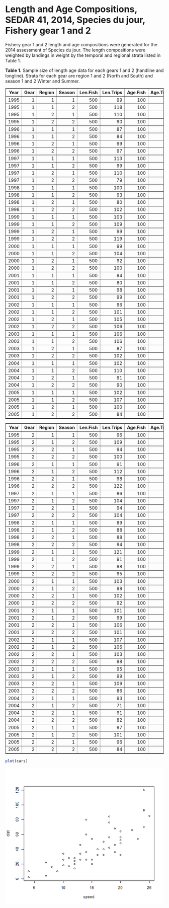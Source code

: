 

Length and Age Compositions, SEDAR 41, 2014, Species du jour, Fishery gear 1 and 2 
========================================================

Fishery gear 1 and 2 length and age compositions were generated for the 2014 assessment of Species du jour.  The length compositions were weighted by landings in weight by the temporal and regional strata listed in Table 1.

**Table 1.** Sample size of length age data for each gears 1 and 2 (handline and longline).  Strata for each gear are region 1 and 2 (North and South) and season 1 and 2 Winter and Summer.
<!-- html table generated in R 3.0.2 by xtable 1.7-1 package -->
<!-- Fri Mar 14 09:36:41 2014 -->
<TABLE border=1>
<TR> <TH> Year </TH> <TH> Gear </TH> <TH> Region </TH> <TH> Season </TH> <TH> Len.Fish </TH> <TH> Len.Trips </TH> <TH> Age.Fish </TH> <TH> Age.Trips </TH>  </TR>
  <TR> <TD align="right"> 1995 </TD> <TD align="right"> 1 </TD> <TD align="right"> 1 </TD> <TD align="right"> 1 </TD> <TD align="right"> 500 </TD> <TD align="right"> 99 </TD> <TD align="right"> 100 </TD> <TD align="right"> 35 </TD> </TR>
  <TR> <TD align="right"> 1995 </TD> <TD align="right"> 1 </TD> <TD align="right"> 1 </TD> <TD align="right"> 2 </TD> <TD align="right"> 500 </TD> <TD align="right"> 118 </TD> <TD align="right"> 100 </TD> <TD align="right"> 39 </TD> </TR>
  <TR> <TD align="right"> 1995 </TD> <TD align="right"> 1 </TD> <TD align="right"> 2 </TD> <TD align="right"> 1 </TD> <TD align="right"> 500 </TD> <TD align="right"> 110 </TD> <TD align="right"> 100 </TD> <TD align="right"> 34 </TD> </TR>
  <TR> <TD align="right"> 1995 </TD> <TD align="right"> 1 </TD> <TD align="right"> 2 </TD> <TD align="right"> 2 </TD> <TD align="right"> 500 </TD> <TD align="right"> 90 </TD> <TD align="right"> 100 </TD> <TD align="right"> 46 </TD> </TR>
  <TR> <TD align="right"> 1996 </TD> <TD align="right"> 1 </TD> <TD align="right"> 1 </TD> <TD align="right"> 1 </TD> <TD align="right"> 500 </TD> <TD align="right"> 87 </TD> <TD align="right"> 100 </TD> <TD align="right"> 46 </TD> </TR>
  <TR> <TD align="right"> 1996 </TD> <TD align="right"> 1 </TD> <TD align="right"> 1 </TD> <TD align="right"> 2 </TD> <TD align="right"> 500 </TD> <TD align="right"> 84 </TD> <TD align="right"> 100 </TD> <TD align="right"> 27 </TD> </TR>
  <TR> <TD align="right"> 1996 </TD> <TD align="right"> 1 </TD> <TD align="right"> 2 </TD> <TD align="right"> 1 </TD> <TD align="right"> 500 </TD> <TD align="right"> 99 </TD> <TD align="right"> 100 </TD> <TD align="right"> 41 </TD> </TR>
  <TR> <TD align="right"> 1996 </TD> <TD align="right"> 1 </TD> <TD align="right"> 2 </TD> <TD align="right"> 2 </TD> <TD align="right"> 500 </TD> <TD align="right"> 97 </TD> <TD align="right"> 100 </TD> <TD align="right"> 41 </TD> </TR>
  <TR> <TD align="right"> 1997 </TD> <TD align="right"> 1 </TD> <TD align="right"> 1 </TD> <TD align="right"> 1 </TD> <TD align="right"> 500 </TD> <TD align="right"> 113 </TD> <TD align="right"> 100 </TD> <TD align="right"> 44 </TD> </TR>
  <TR> <TD align="right"> 1997 </TD> <TD align="right"> 1 </TD> <TD align="right"> 1 </TD> <TD align="right"> 2 </TD> <TD align="right"> 500 </TD> <TD align="right"> 99 </TD> <TD align="right"> 100 </TD> <TD align="right"> 40 </TD> </TR>
  <TR> <TD align="right"> 1997 </TD> <TD align="right"> 1 </TD> <TD align="right"> 2 </TD> <TD align="right"> 1 </TD> <TD align="right"> 500 </TD> <TD align="right"> 110 </TD> <TD align="right"> 100 </TD> <TD align="right"> 43 </TD> </TR>
  <TR> <TD align="right"> 1997 </TD> <TD align="right"> 1 </TD> <TD align="right"> 2 </TD> <TD align="right"> 2 </TD> <TD align="right"> 500 </TD> <TD align="right"> 79 </TD> <TD align="right"> 100 </TD> <TD align="right"> 47 </TD> </TR>
  <TR> <TD align="right"> 1998 </TD> <TD align="right"> 1 </TD> <TD align="right"> 1 </TD> <TD align="right"> 1 </TD> <TD align="right"> 500 </TD> <TD align="right"> 100 </TD> <TD align="right"> 100 </TD> <TD align="right"> 35 </TD> </TR>
  <TR> <TD align="right"> 1998 </TD> <TD align="right"> 1 </TD> <TD align="right"> 1 </TD> <TD align="right"> 2 </TD> <TD align="right"> 500 </TD> <TD align="right"> 93 </TD> <TD align="right"> 100 </TD> <TD align="right"> 53 </TD> </TR>
  <TR> <TD align="right"> 1998 </TD> <TD align="right"> 1 </TD> <TD align="right"> 2 </TD> <TD align="right"> 1 </TD> <TD align="right"> 500 </TD> <TD align="right"> 80 </TD> <TD align="right"> 100 </TD> <TD align="right"> 40 </TD> </TR>
  <TR> <TD align="right"> 1998 </TD> <TD align="right"> 1 </TD> <TD align="right"> 2 </TD> <TD align="right"> 2 </TD> <TD align="right"> 500 </TD> <TD align="right"> 102 </TD> <TD align="right"> 100 </TD> <TD align="right"> 40 </TD> </TR>
  <TR> <TD align="right"> 1999 </TD> <TD align="right"> 1 </TD> <TD align="right"> 1 </TD> <TD align="right"> 1 </TD> <TD align="right"> 500 </TD> <TD align="right"> 103 </TD> <TD align="right"> 100 </TD> <TD align="right"> 35 </TD> </TR>
  <TR> <TD align="right"> 1999 </TD> <TD align="right"> 1 </TD> <TD align="right"> 1 </TD> <TD align="right"> 2 </TD> <TD align="right"> 500 </TD> <TD align="right"> 109 </TD> <TD align="right"> 100 </TD> <TD align="right"> 27 </TD> </TR>
  <TR> <TD align="right"> 1999 </TD> <TD align="right"> 1 </TD> <TD align="right"> 2 </TD> <TD align="right"> 1 </TD> <TD align="right"> 500 </TD> <TD align="right"> 99 </TD> <TD align="right"> 100 </TD> <TD align="right"> 39 </TD> </TR>
  <TR> <TD align="right"> 1999 </TD> <TD align="right"> 1 </TD> <TD align="right"> 2 </TD> <TD align="right"> 2 </TD> <TD align="right"> 500 </TD> <TD align="right"> 119 </TD> <TD align="right"> 100 </TD> <TD align="right"> 42 </TD> </TR>
  <TR> <TD align="right"> 2000 </TD> <TD align="right"> 1 </TD> <TD align="right"> 1 </TD> <TD align="right"> 1 </TD> <TD align="right"> 500 </TD> <TD align="right"> 99 </TD> <TD align="right"> 100 </TD> <TD align="right"> 38 </TD> </TR>
  <TR> <TD align="right"> 2000 </TD> <TD align="right"> 1 </TD> <TD align="right"> 1 </TD> <TD align="right"> 2 </TD> <TD align="right"> 500 </TD> <TD align="right"> 104 </TD> <TD align="right"> 100 </TD> <TD align="right"> 42 </TD> </TR>
  <TR> <TD align="right"> 2000 </TD> <TD align="right"> 1 </TD> <TD align="right"> 2 </TD> <TD align="right"> 1 </TD> <TD align="right"> 500 </TD> <TD align="right"> 92 </TD> <TD align="right"> 100 </TD> <TD align="right"> 33 </TD> </TR>
  <TR> <TD align="right"> 2000 </TD> <TD align="right"> 1 </TD> <TD align="right"> 2 </TD> <TD align="right"> 2 </TD> <TD align="right"> 500 </TD> <TD align="right"> 100 </TD> <TD align="right"> 100 </TD> <TD align="right"> 51 </TD> </TR>
  <TR> <TD align="right"> 2001 </TD> <TD align="right"> 1 </TD> <TD align="right"> 1 </TD> <TD align="right"> 1 </TD> <TD align="right"> 500 </TD> <TD align="right"> 94 </TD> <TD align="right"> 100 </TD> <TD align="right"> 31 </TD> </TR>
  <TR> <TD align="right"> 2001 </TD> <TD align="right"> 1 </TD> <TD align="right"> 1 </TD> <TD align="right"> 2 </TD> <TD align="right"> 500 </TD> <TD align="right"> 80 </TD> <TD align="right"> 100 </TD> <TD align="right"> 39 </TD> </TR>
  <TR> <TD align="right"> 2001 </TD> <TD align="right"> 1 </TD> <TD align="right"> 2 </TD> <TD align="right"> 1 </TD> <TD align="right"> 500 </TD> <TD align="right"> 98 </TD> <TD align="right"> 100 </TD> <TD align="right"> 45 </TD> </TR>
  <TR> <TD align="right"> 2001 </TD> <TD align="right"> 1 </TD> <TD align="right"> 2 </TD> <TD align="right"> 2 </TD> <TD align="right"> 500 </TD> <TD align="right"> 99 </TD> <TD align="right"> 100 </TD> <TD align="right"> 36 </TD> </TR>
  <TR> <TD align="right"> 2002 </TD> <TD align="right"> 1 </TD> <TD align="right"> 1 </TD> <TD align="right"> 1 </TD> <TD align="right"> 500 </TD> <TD align="right"> 96 </TD> <TD align="right"> 100 </TD> <TD align="right"> 32 </TD> </TR>
  <TR> <TD align="right"> 2002 </TD> <TD align="right"> 1 </TD> <TD align="right"> 1 </TD> <TD align="right"> 2 </TD> <TD align="right"> 500 </TD> <TD align="right"> 101 </TD> <TD align="right"> 100 </TD> <TD align="right"> 38 </TD> </TR>
  <TR> <TD align="right"> 2002 </TD> <TD align="right"> 1 </TD> <TD align="right"> 2 </TD> <TD align="right"> 1 </TD> <TD align="right"> 500 </TD> <TD align="right"> 105 </TD> <TD align="right"> 100 </TD> <TD align="right"> 32 </TD> </TR>
  <TR> <TD align="right"> 2002 </TD> <TD align="right"> 1 </TD> <TD align="right"> 2 </TD> <TD align="right"> 2 </TD> <TD align="right"> 500 </TD> <TD align="right"> 106 </TD> <TD align="right"> 100 </TD> <TD align="right"> 39 </TD> </TR>
  <TR> <TD align="right"> 2003 </TD> <TD align="right"> 1 </TD> <TD align="right"> 1 </TD> <TD align="right"> 1 </TD> <TD align="right"> 500 </TD> <TD align="right"> 106 </TD> <TD align="right"> 100 </TD> <TD align="right"> 29 </TD> </TR>
  <TR> <TD align="right"> 2003 </TD> <TD align="right"> 1 </TD> <TD align="right"> 1 </TD> <TD align="right"> 2 </TD> <TD align="right"> 500 </TD> <TD align="right"> 106 </TD> <TD align="right"> 100 </TD> <TD align="right"> 34 </TD> </TR>
  <TR> <TD align="right"> 2003 </TD> <TD align="right"> 1 </TD> <TD align="right"> 2 </TD> <TD align="right"> 1 </TD> <TD align="right"> 500 </TD> <TD align="right"> 87 </TD> <TD align="right"> 100 </TD> <TD align="right"> 36 </TD> </TR>
  <TR> <TD align="right"> 2003 </TD> <TD align="right"> 1 </TD> <TD align="right"> 2 </TD> <TD align="right"> 2 </TD> <TD align="right"> 500 </TD> <TD align="right"> 102 </TD> <TD align="right"> 100 </TD> <TD align="right"> 23 </TD> </TR>
  <TR> <TD align="right"> 2004 </TD> <TD align="right"> 1 </TD> <TD align="right"> 1 </TD> <TD align="right"> 1 </TD> <TD align="right"> 500 </TD> <TD align="right"> 102 </TD> <TD align="right"> 100 </TD> <TD align="right"> 36 </TD> </TR>
  <TR> <TD align="right"> 2004 </TD> <TD align="right"> 1 </TD> <TD align="right"> 1 </TD> <TD align="right"> 2 </TD> <TD align="right"> 500 </TD> <TD align="right"> 110 </TD> <TD align="right"> 100 </TD> <TD align="right"> 29 </TD> </TR>
  <TR> <TD align="right"> 2004 </TD> <TD align="right"> 1 </TD> <TD align="right"> 2 </TD> <TD align="right"> 1 </TD> <TD align="right"> 500 </TD> <TD align="right"> 91 </TD> <TD align="right"> 100 </TD> <TD align="right"> 38 </TD> </TR>
  <TR> <TD align="right"> 2004 </TD> <TD align="right"> 1 </TD> <TD align="right"> 2 </TD> <TD align="right"> 2 </TD> <TD align="right"> 500 </TD> <TD align="right"> 90 </TD> <TD align="right"> 100 </TD> <TD align="right"> 49 </TD> </TR>
  <TR> <TD align="right"> 2005 </TD> <TD align="right"> 1 </TD> <TD align="right"> 1 </TD> <TD align="right"> 1 </TD> <TD align="right"> 500 </TD> <TD align="right"> 102 </TD> <TD align="right"> 100 </TD> <TD align="right"> 47 </TD> </TR>
  <TR> <TD align="right"> 2005 </TD> <TD align="right"> 1 </TD> <TD align="right"> 1 </TD> <TD align="right"> 2 </TD> <TD align="right"> 500 </TD> <TD align="right"> 107 </TD> <TD align="right"> 100 </TD> <TD align="right"> 49 </TD> </TR>
  <TR> <TD align="right"> 2005 </TD> <TD align="right"> 1 </TD> <TD align="right"> 2 </TD> <TD align="right"> 1 </TD> <TD align="right"> 500 </TD> <TD align="right"> 100 </TD> <TD align="right"> 100 </TD> <TD align="right"> 46 </TD> </TR>
  <TR> <TD align="right"> 2005 </TD> <TD align="right"> 1 </TD> <TD align="right"> 2 </TD> <TD align="right"> 2 </TD> <TD align="right"> 500 </TD> <TD align="right"> 84 </TD> <TD align="right"> 100 </TD> <TD align="right"> 35 </TD> </TR>
   </TABLE>
<!-- html table generated in R 3.0.2 by xtable 1.7-1 package -->
<!-- Fri Mar 14 09:36:41 2014 -->
<TABLE border=1>
<TR> <TH> Year </TH> <TH> Gear </TH> <TH> Region </TH> <TH> Season </TH> <TH> Len.Fish </TH> <TH> Len.Trips </TH> <TH> Age.Fish </TH> <TH> Age.Trips </TH>  </TR>
  <TR> <TD align="right"> 1995 </TD> <TD align="right"> 2 </TD> <TD align="right"> 1 </TD> <TD align="right"> 1 </TD> <TD align="right"> 500 </TD> <TD align="right"> 96 </TD> <TD align="right"> 100 </TD> <TD align="right"> 44 </TD> </TR>
  <TR> <TD align="right"> 1995 </TD> <TD align="right"> 2 </TD> <TD align="right"> 1 </TD> <TD align="right"> 2 </TD> <TD align="right"> 500 </TD> <TD align="right"> 109 </TD> <TD align="right"> 100 </TD> <TD align="right"> 36 </TD> </TR>
  <TR> <TD align="right"> 1995 </TD> <TD align="right"> 2 </TD> <TD align="right"> 2 </TD> <TD align="right"> 1 </TD> <TD align="right"> 500 </TD> <TD align="right"> 94 </TD> <TD align="right"> 100 </TD> <TD align="right"> 35 </TD> </TR>
  <TR> <TD align="right"> 1995 </TD> <TD align="right"> 2 </TD> <TD align="right"> 2 </TD> <TD align="right"> 2 </TD> <TD align="right"> 500 </TD> <TD align="right"> 100 </TD> <TD align="right"> 100 </TD> <TD align="right"> 38 </TD> </TR>
  <TR> <TD align="right"> 1996 </TD> <TD align="right"> 2 </TD> <TD align="right"> 1 </TD> <TD align="right"> 1 </TD> <TD align="right"> 500 </TD> <TD align="right"> 91 </TD> <TD align="right"> 100 </TD> <TD align="right"> 42 </TD> </TR>
  <TR> <TD align="right"> 1996 </TD> <TD align="right"> 2 </TD> <TD align="right"> 1 </TD> <TD align="right"> 2 </TD> <TD align="right"> 500 </TD> <TD align="right"> 112 </TD> <TD align="right"> 100 </TD> <TD align="right"> 33 </TD> </TR>
  <TR> <TD align="right"> 1996 </TD> <TD align="right"> 2 </TD> <TD align="right"> 2 </TD> <TD align="right"> 1 </TD> <TD align="right"> 500 </TD> <TD align="right"> 98 </TD> <TD align="right"> 100 </TD> <TD align="right"> 45 </TD> </TR>
  <TR> <TD align="right"> 1996 </TD> <TD align="right"> 2 </TD> <TD align="right"> 2 </TD> <TD align="right"> 2 </TD> <TD align="right"> 500 </TD> <TD align="right"> 122 </TD> <TD align="right"> 100 </TD> <TD align="right"> 42 </TD> </TR>
  <TR> <TD align="right"> 1997 </TD> <TD align="right"> 2 </TD> <TD align="right"> 1 </TD> <TD align="right"> 1 </TD> <TD align="right"> 500 </TD> <TD align="right"> 86 </TD> <TD align="right"> 100 </TD> <TD align="right"> 38 </TD> </TR>
  <TR> <TD align="right"> 1997 </TD> <TD align="right"> 2 </TD> <TD align="right"> 1 </TD> <TD align="right"> 2 </TD> <TD align="right"> 500 </TD> <TD align="right"> 104 </TD> <TD align="right"> 100 </TD> <TD align="right"> 45 </TD> </TR>
  <TR> <TD align="right"> 1997 </TD> <TD align="right"> 2 </TD> <TD align="right"> 2 </TD> <TD align="right"> 1 </TD> <TD align="right"> 500 </TD> <TD align="right"> 94 </TD> <TD align="right"> 100 </TD> <TD align="right"> 31 </TD> </TR>
  <TR> <TD align="right"> 1997 </TD> <TD align="right"> 2 </TD> <TD align="right"> 2 </TD> <TD align="right"> 2 </TD> <TD align="right"> 500 </TD> <TD align="right"> 104 </TD> <TD align="right"> 100 </TD> <TD align="right"> 34 </TD> </TR>
  <TR> <TD align="right"> 1998 </TD> <TD align="right"> 2 </TD> <TD align="right"> 1 </TD> <TD align="right"> 1 </TD> <TD align="right"> 500 </TD> <TD align="right"> 89 </TD> <TD align="right"> 100 </TD> <TD align="right"> 44 </TD> </TR>
  <TR> <TD align="right"> 1998 </TD> <TD align="right"> 2 </TD> <TD align="right"> 1 </TD> <TD align="right"> 2 </TD> <TD align="right"> 500 </TD> <TD align="right"> 88 </TD> <TD align="right"> 100 </TD> <TD align="right"> 45 </TD> </TR>
  <TR> <TD align="right"> 1998 </TD> <TD align="right"> 2 </TD> <TD align="right"> 2 </TD> <TD align="right"> 1 </TD> <TD align="right"> 500 </TD> <TD align="right"> 88 </TD> <TD align="right"> 100 </TD> <TD align="right"> 34 </TD> </TR>
  <TR> <TD align="right"> 1998 </TD> <TD align="right"> 2 </TD> <TD align="right"> 2 </TD> <TD align="right"> 2 </TD> <TD align="right"> 500 </TD> <TD align="right"> 94 </TD> <TD align="right"> 100 </TD> <TD align="right"> 43 </TD> </TR>
  <TR> <TD align="right"> 1999 </TD> <TD align="right"> 2 </TD> <TD align="right"> 1 </TD> <TD align="right"> 1 </TD> <TD align="right"> 500 </TD> <TD align="right"> 121 </TD> <TD align="right"> 100 </TD> <TD align="right"> 50 </TD> </TR>
  <TR> <TD align="right"> 1999 </TD> <TD align="right"> 2 </TD> <TD align="right"> 1 </TD> <TD align="right"> 2 </TD> <TD align="right"> 500 </TD> <TD align="right"> 91 </TD> <TD align="right"> 100 </TD> <TD align="right"> 37 </TD> </TR>
  <TR> <TD align="right"> 1999 </TD> <TD align="right"> 2 </TD> <TD align="right"> 2 </TD> <TD align="right"> 1 </TD> <TD align="right"> 500 </TD> <TD align="right"> 98 </TD> <TD align="right"> 100 </TD> <TD align="right"> 33 </TD> </TR>
  <TR> <TD align="right"> 1999 </TD> <TD align="right"> 2 </TD> <TD align="right"> 2 </TD> <TD align="right"> 2 </TD> <TD align="right"> 500 </TD> <TD align="right"> 95 </TD> <TD align="right"> 100 </TD> <TD align="right"> 50 </TD> </TR>
  <TR> <TD align="right"> 2000 </TD> <TD align="right"> 2 </TD> <TD align="right"> 1 </TD> <TD align="right"> 1 </TD> <TD align="right"> 500 </TD> <TD align="right"> 103 </TD> <TD align="right"> 100 </TD> <TD align="right"> 49 </TD> </TR>
  <TR> <TD align="right"> 2000 </TD> <TD align="right"> 2 </TD> <TD align="right"> 1 </TD> <TD align="right"> 2 </TD> <TD align="right"> 500 </TD> <TD align="right"> 98 </TD> <TD align="right"> 100 </TD> <TD align="right"> 37 </TD> </TR>
  <TR> <TD align="right"> 2000 </TD> <TD align="right"> 2 </TD> <TD align="right"> 2 </TD> <TD align="right"> 1 </TD> <TD align="right"> 500 </TD> <TD align="right"> 102 </TD> <TD align="right"> 100 </TD> <TD align="right"> 32 </TD> </TR>
  <TR> <TD align="right"> 2000 </TD> <TD align="right"> 2 </TD> <TD align="right"> 2 </TD> <TD align="right"> 2 </TD> <TD align="right"> 500 </TD> <TD align="right"> 92 </TD> <TD align="right"> 100 </TD> <TD align="right"> 41 </TD> </TR>
  <TR> <TD align="right"> 2001 </TD> <TD align="right"> 2 </TD> <TD align="right"> 1 </TD> <TD align="right"> 1 </TD> <TD align="right"> 500 </TD> <TD align="right"> 101 </TD> <TD align="right"> 100 </TD> <TD align="right"> 44 </TD> </TR>
  <TR> <TD align="right"> 2001 </TD> <TD align="right"> 2 </TD> <TD align="right"> 1 </TD> <TD align="right"> 2 </TD> <TD align="right"> 500 </TD> <TD align="right"> 99 </TD> <TD align="right"> 100 </TD> <TD align="right"> 38 </TD> </TR>
  <TR> <TD align="right"> 2001 </TD> <TD align="right"> 2 </TD> <TD align="right"> 2 </TD> <TD align="right"> 1 </TD> <TD align="right"> 500 </TD> <TD align="right"> 106 </TD> <TD align="right"> 100 </TD> <TD align="right"> 40 </TD> </TR>
  <TR> <TD align="right"> 2001 </TD> <TD align="right"> 2 </TD> <TD align="right"> 2 </TD> <TD align="right"> 2 </TD> <TD align="right"> 500 </TD> <TD align="right"> 101 </TD> <TD align="right"> 100 </TD> <TD align="right"> 31 </TD> </TR>
  <TR> <TD align="right"> 2002 </TD> <TD align="right"> 2 </TD> <TD align="right"> 1 </TD> <TD align="right"> 1 </TD> <TD align="right"> 500 </TD> <TD align="right"> 107 </TD> <TD align="right"> 100 </TD> <TD align="right"> 36 </TD> </TR>
  <TR> <TD align="right"> 2002 </TD> <TD align="right"> 2 </TD> <TD align="right"> 1 </TD> <TD align="right"> 2 </TD> <TD align="right"> 500 </TD> <TD align="right"> 106 </TD> <TD align="right"> 100 </TD> <TD align="right"> 35 </TD> </TR>
  <TR> <TD align="right"> 2002 </TD> <TD align="right"> 2 </TD> <TD align="right"> 2 </TD> <TD align="right"> 1 </TD> <TD align="right"> 500 </TD> <TD align="right"> 103 </TD> <TD align="right"> 100 </TD> <TD align="right"> 40 </TD> </TR>
  <TR> <TD align="right"> 2002 </TD> <TD align="right"> 2 </TD> <TD align="right"> 2 </TD> <TD align="right"> 2 </TD> <TD align="right"> 500 </TD> <TD align="right"> 98 </TD> <TD align="right"> 100 </TD> <TD align="right"> 50 </TD> </TR>
  <TR> <TD align="right"> 2003 </TD> <TD align="right"> 2 </TD> <TD align="right"> 1 </TD> <TD align="right"> 1 </TD> <TD align="right"> 500 </TD> <TD align="right"> 95 </TD> <TD align="right"> 100 </TD> <TD align="right"> 24 </TD> </TR>
  <TR> <TD align="right"> 2003 </TD> <TD align="right"> 2 </TD> <TD align="right"> 1 </TD> <TD align="right"> 2 </TD> <TD align="right"> 500 </TD> <TD align="right"> 99 </TD> <TD align="right"> 100 </TD> <TD align="right"> 46 </TD> </TR>
  <TR> <TD align="right"> 2003 </TD> <TD align="right"> 2 </TD> <TD align="right"> 2 </TD> <TD align="right"> 1 </TD> <TD align="right"> 500 </TD> <TD align="right"> 109 </TD> <TD align="right"> 100 </TD> <TD align="right"> 45 </TD> </TR>
  <TR> <TD align="right"> 2003 </TD> <TD align="right"> 2 </TD> <TD align="right"> 2 </TD> <TD align="right"> 2 </TD> <TD align="right"> 500 </TD> <TD align="right"> 86 </TD> <TD align="right"> 100 </TD> <TD align="right"> 44 </TD> </TR>
  <TR> <TD align="right"> 2004 </TD> <TD align="right"> 2 </TD> <TD align="right"> 1 </TD> <TD align="right"> 1 </TD> <TD align="right"> 500 </TD> <TD align="right"> 93 </TD> <TD align="right"> 100 </TD> <TD align="right"> 32 </TD> </TR>
  <TR> <TD align="right"> 2004 </TD> <TD align="right"> 2 </TD> <TD align="right"> 1 </TD> <TD align="right"> 2 </TD> <TD align="right"> 500 </TD> <TD align="right"> 71 </TD> <TD align="right"> 100 </TD> <TD align="right"> 37 </TD> </TR>
  <TR> <TD align="right"> 2004 </TD> <TD align="right"> 2 </TD> <TD align="right"> 2 </TD> <TD align="right"> 1 </TD> <TD align="right"> 500 </TD> <TD align="right"> 91 </TD> <TD align="right"> 100 </TD> <TD align="right"> 55 </TD> </TR>
  <TR> <TD align="right"> 2004 </TD> <TD align="right"> 2 </TD> <TD align="right"> 2 </TD> <TD align="right"> 2 </TD> <TD align="right"> 500 </TD> <TD align="right"> 82 </TD> <TD align="right"> 100 </TD> <TD align="right"> 34 </TD> </TR>
  <TR> <TD align="right"> 2005 </TD> <TD align="right"> 2 </TD> <TD align="right"> 1 </TD> <TD align="right"> 1 </TD> <TD align="right"> 500 </TD> <TD align="right"> 97 </TD> <TD align="right"> 100 </TD> <TD align="right"> 36 </TD> </TR>
  <TR> <TD align="right"> 2005 </TD> <TD align="right"> 2 </TD> <TD align="right"> 1 </TD> <TD align="right"> 2 </TD> <TD align="right"> 500 </TD> <TD align="right"> 101 </TD> <TD align="right"> 100 </TD> <TD align="right"> 57 </TD> </TR>
  <TR> <TD align="right"> 2005 </TD> <TD align="right"> 2 </TD> <TD align="right"> 2 </TD> <TD align="right"> 1 </TD> <TD align="right"> 500 </TD> <TD align="right"> 96 </TD> <TD align="right"> 100 </TD> <TD align="right"> 34 </TD> </TR>
  <TR> <TD align="right"> 2005 </TD> <TD align="right"> 2 </TD> <TD align="right"> 2 </TD> <TD align="right"> 2 </TD> <TD align="right"> 500 </TD> <TD align="right"> 84 </TD> <TD align="right"> 100 </TD> <TD align="right"> 38 </TD> </TR>
   </TABLE>




```r
plot(cars)
```

![plot of chunk unnamed-chunk-1](figure/unnamed-chunk-1.png) 


